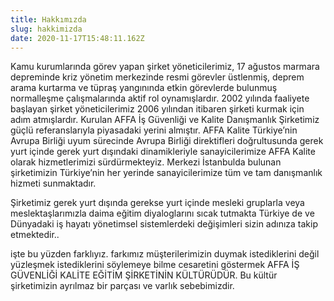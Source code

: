 ```yaml
---
title: Hakkımızda
slug: hakkimizda
date: 2020-11-17T15:48:11.162Z
---
```

Kamu kurumlarında görev yapan şirket yöneticilerimiz, 17 ağustos marmara depreminde kriz yönetim merkezinde resmi görevler üstlenmiş, deprem arama kurtarma ve tüpraş yangınında etkin görevlerde bulunmuş normalleşme çalışmalarında aktif rol oynamışlardır. 2002 yılında faaliyete başlayan şirket yöneticilerimiz 2006 yılından itibaren şirketi kurmak için adım atmışlardır. Kurulan AFFA İş Güvenliği ve Kalite Danışmanlık Şirketimiz güçlü referanslarıyla piyasadaki yerini almıştır. AFFA Kalite Türkiye’nin Avrupa Birliği uyum sürecinde Avrupa Birliği direktifleri doğrultusunda gerek yurt içinde gerek yurt dışındaki dinamikleriyle sanayicilerimize AFFA Kalite olarak hizmetlerimizi sürdürmekteyiz. Merkezi İstanbulda bulunan şirketimizin Türkiye’nin her yerinde sanayicilerimize tüm ve tam danışmanlık hizmeti sunmaktadır.

Şirketimiz gerek yurt dışında gerekse yurt içinde mesleki gruplarla veya meslektaşlarımızla daima eğitim diyaloglarını sıcak tutmakta Türkiye de ve Dünyadaki iş hayatı yönetimsel sistemlerdeki değişimleri sizin adınıza takip etmektedir..

işte bu yüzden farklıyız. farkımız müşterilerimizin duymak istediklerini değil yüzleşmek istediklerini söylemeye bilme cesaretini göstermek AFFA İŞ GÜVENLİĞİ KALİTE EĞİTİM ŞİRKETİNİN KÜLTÜRÜDÜR. Bu kültür şirketimizin ayrılmaz bir parçası ve varlık sebebimizdir.
